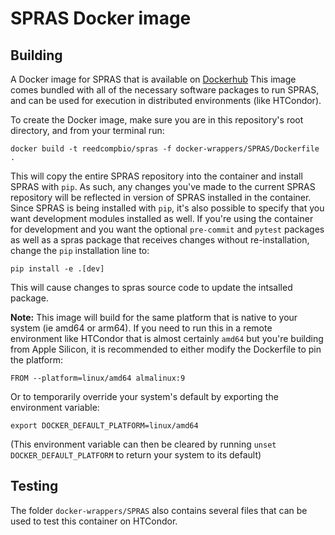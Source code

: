 # SPRAS Docker image

## Building
A Docker image for SPRAS that is available on [Dockerhub]()
This image comes bundled with all of the necessary software packages to run SPRAS, and can be used for execution in distributed environments (like HTCondor).

To create the Docker image, make sure you are in this repository's root directory, and from your terminal run:
```
docker build -t reedcompbio/spras -f docker-wrappers/SPRAS/Dockerfile .
```

This will copy the entire SPRAS repository into the container and install SPRAS with `pip`. As such, any changes you've made to the current SPRAS repository will be reflected in version of SPRAS installed in the container. Since SPRAS
is being installed with `pip`, it's also possible to specify that you want development modules installed as well. If you're using the container for development and you want the optional `pre-commit` and `pytest` packages as well as a
spras package that receives changes without re-installation, change the
`pip` installation line to:
```
pip install -e .[dev]
```
This will cause changes to spras source code to update the intsalled package.

**Note:** This image will build for the same platform that is native to your system (ie amd64 or arm64). If you need to run this in a remote environment like HTCondor that is almost certainly `amd64` but you're building from Apple Silicon, it is recommended to either modify the Dockerfile to pin the platform:
```
FROM --platform=linux/amd64 almalinux:9
```

Or to temporarily override your system's default by exporting the environment variable:
```
export DOCKER_DEFAULT_PLATFORM=linux/amd64
```
(This environment variable can then be cleared by running `unset DOCKER_DEFAULT_PLATFORM` to return your system to its default)


## Testing

The folder `docker-wrappers/SPRAS` also contains several files that can be used to test this container on HTCondor.
